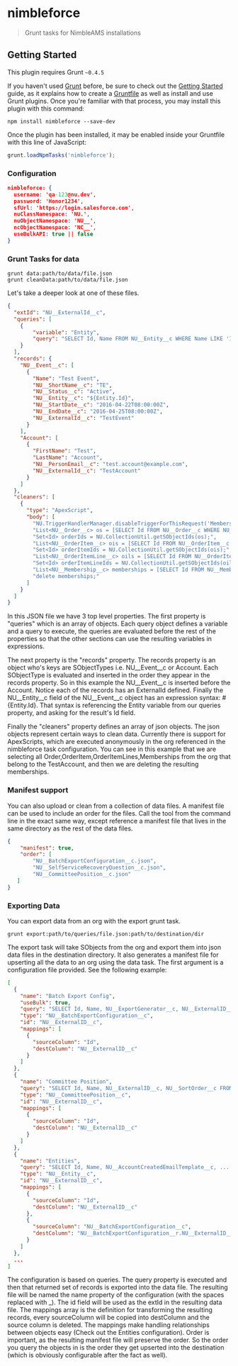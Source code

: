 # nimbleforce

> Grunt tasks for NimbleAMS installations
>

## Getting Started
This plugin requires Grunt `~0.4.5`

If you haven't used [Grunt](http://gruntjs.com/) before, be sure to check out the [Getting Started](http://gruntjs.com/getting-started) guide, as it explains how to create a [Gruntfile](http://gruntjs.com/sample-gruntfile) as well as install and use Grunt plugins. Once you're familiar with that process, you may install this plugin with this command:

```shell
npm install nimbleforce --save-dev
```

Once the plugin has been installed, it may be enabled inside your Gruntfile with this line of JavaScript:

```js
grunt.loadNpmTasks('nimbleforce');
```

### Configuration ###
```json
nimbleforce: {
  username: 'qa-123@nu.dev',
  password: 'Honor1234',
  sfUrl: 'https://login.salesforce.com',
  nuClassNamespace: 'NU.',
  nuObjectNamespace: 'NU__',
  ncObjectNamespace: 'NC__',
  useBulkAPI: true || false
}
```

### Grunt Tasks for data ###

```
grunt data:path/to/data/file.json
grunt cleanData:path/to/data/file.json
```
Let's take a deeper look at one of these files.

```json
{
  "extId": "NU__ExternalId__c",
  "queries": [
    {
        "variable": "Entity",
        "query": "SELECT Id, Name FROM NU__Entity__c WHERE Name LIKE 'Inter%'"
    }
  ],
  "records": {
    "NU__Event__c": [
      {
        "Name": "Test Event",
        "NU__ShortName__c": "TE",
        "NU__Status__c": "Active",
        "NU__Entity__c": "${Entity.Id}",
        "NU__StartDate__c": "2016-04-22T08:00:00Z",
        "NU__EndDate__c": "2016-04-25T08:00:00Z",
        "NU__ExternalId__c": "TestEvent"
      }
    ],
    "Account": [
      {
        "FirstName": "Test",
        "LastName": "Account",
        "NU__PersonEmail__c": "test.account@example.com",
        "NU__ExternalId__c": "TestAccount"
      }
    ]
  },
  "cleaners": [
    {
      "type": "ApexScript",
      "body": [
        "NU.TriggerHandlerManager.disableTriggerForThisRequest('MembershipTrigger');",
        "List<NU__Order__c> os = [SELECT Id FROM NU__Order__c WHERE NU__BillTo__r.NU__ExternalId__c = 'TestAccount'];",
        "Set<Id> orderIds = NU.CollectionUtil.getSObjectIds(os);",
        "List<NU__OrderItem__c> ois = [SELECT Id FROM NU__OrderItem__c WHERE NU__Order__c in :orderIds];",
        "Set<Id> orderItemIds = NU.CollectionUtil.getSObjectIds(ois);",
        "List<NU__OrderItemLine__c> oils = [SELECT Id FROM NU__OrderItemLine__c WHERE NU__OrderItem__c in :orderItemIds];",
        "Set<Id> orderItemLineIds = NU.CollectionUtil.getSObjectIds(oils);",
        "List<NU__Membership__c> memberships = [SELECT Id FROM NU__Membership__c WHERE NU__OrderItemLine__c in :orderItemLineIds];",
        "delete memberships;"
      ]
    }
  ]
}
```
In this JSON file we have 3 top level properties. The first property is "queries" which is an array of objects.
Each query object defines a variable and a query to execute, the queries are evaluated before the rest of the
properties so that the other sections can use the resulting variables in expressions.

The next property is the "records" property. The records property is an object who's keys are SObjectTypes
i.e. NU\_\_Event\_\_c or Account. Each SObjectType is evaluated and inserted in the order they appear in the records
property. So in this example the NU\_\_Event\_\_c is inserted before the Account. Notice each of the records has an
ExternalId defined. Finally the NU\_\_Entity\_\_c field of the NU\_\_Event\_\_c object has an expression syntax: #{Entity.Id}.
That syntax is referencing the Entity variable from our queries property, and asking for the result's Id field.

Finally the "cleaners" property defines an array of json objects. The json objects represent certain ways to clean data.
Currently there is support for ApexScripts, which are executed anonymously in the org referenced in the nimbleforce task configuration.
You can see in this example that we are selecting all Order,OrderItem,OrderItemLines,Memberships from the org that belong
to the TestAccount, and then we are deleting the resulting memberships.

### Manifest support ###

You can also upload or clean from a collection of data files. A manifest file can be used to include an order for the files.
Call the tool from the command line in the exact same way, except reference a manifest file that lives in the same directory
as the rest of the data files.

```json
{
    "manifest": true,
    "order": [
        "NU__BatchExportConfiguration__c.json",
        "NU__SelfServiceRecoveryQuestion__c.json",
        "NU__CommitteePosition__c.json"
   ]
}

```

### Exporting Data ###

You can export data from an org with the export grunt task.

```shell
grunt export:path/to/queries/file.json:path/to/destination/dir
```

The export task will take SObjects from the org and export them into json data files in the destination directory.
It also generates a manifest file for upserting all the data to an org using the data task. The first argument is a
configuration file provided. See the following example:

```json
[
  {
    "name": "Batch Export Config",
    "useBulk": true,
    "query": "SELECT Id, Name, NU__ExportGenerator__c, NU__ExternalID__c FROM NU__BatchExportConfiguration__c",
    "type": "NU__BatchExportConfiguration__c",
    "id": "NU__ExternalID__c",
    "mappings": [
      {
        "sourceColumn": "Id",
        "destColumn": "NU__ExternalID__c"
      }
    ]
  },
  {
    "name": "Committee Position",
    "query": "SELECT Id, Name, NU__ExternalID__c, NU__SortOrder__c FROM NU__CommitteePosition__c",
    "type": "NU__CommitteePosition__c",
    "id": "NU__ExternalID__c",
    "mappings": [
      {
        "sourceColumn": "Id",
        "destColumn": "NU__ExternalID__c"
      }
    ]
  },
  {
    "name": "Entities",
    "query": "SELECT Id, Name, NU__AccountCreatedEmailTemplate__c, ... FROM NU__Entity__c",
    "type": "NU__Entity__c",
    "id": "NU__ExternalID__c",
    "mappings": [
      {
        "sourceColumn": "Id",
        "destColumn": "NU__ExternalID__c"
      },
      {
        "sourceColumn": "NU__BatchExportConfiguration__c",
        "destColumn": "NU__BatchExportConfiguration__r.NU__ExternalID__c"
      }
    ]
  },
  ...
]
```

The configuration is based on queries. The query property is executed and then that returned set of records is
exported into the data file. The resulting file will be named the name property of the configuration (with the
spaces replaced with _). The id field will be used as the extId in the resulting data file. The mappings array
is the definition for transforming the resulting records, every sourceColumn will be copied into destColumn and
the source column is deleted. The mappings make handling relationships between objects easy (Check out the
Entities configuration). Order is important, as the resulting manifest file will preserve the order. So the order
you query the objects in is the order they get upserted into the destination (which is obviously configurable after
the fact as well).
